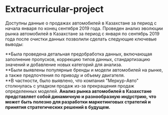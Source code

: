 # Extracurricular-project
Доступны данные о продажах автомобилей в Казахстане за период с начала января по конец сентября 2019 года. Проведен анализ эволюции рынка автомобилей в Казахстане за период с января по сентябрь 2019 года после очистки данных позволили сделать следующие ключевые выводы:

**Была проведена детальная предобработка данных, включающая заполнение пропусков, коррекцию типов данных, стандартизацию значений и добавление новых категорий для анализа.  
**Были выявлены популярные бренды и модели автомобилей на рынке, а также предпочтения по приводу и объему двигателя.  
**В частности, было выявлено, что компания "Меркур-Авто" столкнулась с упадком продаж из-за прекращения продаж определенных моделей. 
**Анализ рынка автомобилей в Казахстане представляет собой динамичную и разнообразную индустрию, что может быть полезно для разработки маркетинговых стратегий и принятия стратегических решений в будущем.**
